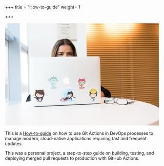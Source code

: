 +++
title = "How-to-guide"
weight= 1

+++



![GitHub actions](/static/images/git1.jpg)


This is a [How-to-guide](https://nyartech.hashnode.dev/create-a-cicd-process-with-github-actions) on how to use Git Actions in DevOps processes to manage modern, cloud-native applications requiring fast and frequent updates.

This was a personal project, a step-to-step guide on building, testing, and deploying merged pull requests to production with GitHub Actions.

